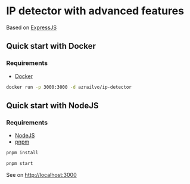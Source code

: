 # IP detector with advanced features

Based on [ExpressJS](https://expressjs.com/)

## Quick start with Docker

### Requirements

- [Docker](https://www.docker.com/)

```bash
docker run -p 3000:3000 -d azrailvo/ip-detector
```

## Quick start with NodeJS

### Requirements

- [NodeJS](https://nodejs.org/)
- [pnpm](https://pnpm.io/)

```bash
pnpm install
```

```bash
pnpm start
```

See on [http://localhost:3000](http://localhost:3000)
